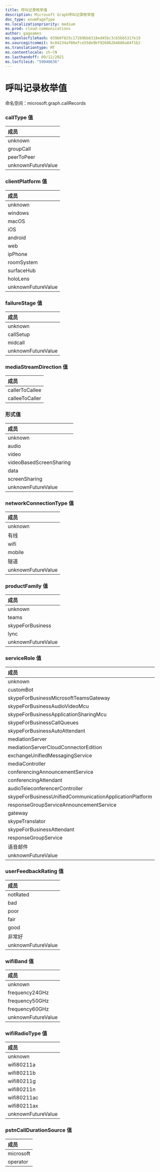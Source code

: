 ```yaml
---
title: 呼叫记录枚举值
description: Microsoft Graph呼叫记录枚举值
doc_type: enumPageType
ms.localizationpriority: medium
ms.prod: cloud-communications
author: gageames
ms.openlocfilehash: 039b0f825c17269bb6318ed45bc3cb5bb5317e19
ms.sourcegitcommit: 6c04234af08efce558e9bf926062b4686a84f1b2
ms.translationtype: MT
ms.contentlocale: zh-CN
ms.lasthandoff: 09/12/2021
ms.locfileid: "59040636"
---
```

# <a name="call-records-enum-values"></a>呼叫记录枚举值

命名空间：microsoft.graph.callRecords

### <a name="calltype-values"></a>callType 值

| 成员
|:--------------
| unknown
| groupCall
| peerToPeer
| unknownFutureValue

### <a name="clientplatform-values"></a>clientPlatform 值

| 成员
|:--------------
| unknown
| windows
| macOS
| iOS
| android
| web
| ipPhone
| roomSystem
| surfaceHub
| holoLens
| unknownFutureValue

### <a name="failurestage-values"></a>failureStage 值

| 成员
|:--------------
| unknown
| callSetup
| midcall
| unknownFutureValue

### <a name="mediastreamdirection-values"></a>mediaStreamDirection 值

| 成员
|:--------------
| callerToCallee
| calleeToCaller

### <a name="modality-values"></a>形式值

| 成员
|:--------------
| unknown
| audio
| video
| videoBasedScreenSharing
| data
| screenSharing
| unknownFutureValue

### <a name="networkconnectiontype-values"></a>networkConnectionType 值

| 成员
|:--------------
| unknown
| 有线
| wifi
| mobile
| 隧道
| unknownFutureValue

### <a name="productfamily-values"></a>productFamily 值

| 成员
|:--------------
| unknown
| teams
| skypeForBusiness
| lync
| unknownFutureValue

### <a name="servicerole-values"></a>serviceRole 值

| 成员
|:--------------
| unknown
| customBot
| skypeForBusinessMicrosoftTeamsGateway
| skypeForBusinessAudioVideoMcu
| skypeForBusinessApplicationSharingMcu
| skypeForBusinessCallQueues
| skypeForBusinessAutoAttendant
| mediationServer
| mediationServerCloudConnectorEdition
| exchangeUnifiedMessagingService
| mediaController
| conferencingAnnouncementService
| conferencingAttendant
| audioTeleconferencerController
| skypeForBusinessUnifiedCommunicationApplicationPlatform
| responseGroupServiceAnnouncementService
| gateway
| skypeTranslator
| skypeForBusinessAttendant
| responseGroupService
| 语音邮件
| unknownFutureValue

### <a name="userfeedbackrating-values"></a>userFeedbackRating 值

| 成员
|:--------------
| notRated
| bad
| poor
| fair
| good
| 非常好
| unknownFutureValue

### <a name="wifiband-values"></a>wifiBand 值

| 成员
|:--------------
| unknown
| frequency24GHz
| frequency50GHz
| frequency60GHz
| unknownFutureValue

### <a name="wifiradiotype-values"></a>wifiRadioType 值

| 成员
|:--------------
| unknown
| wifi80211a
| wifi80211b
| wifi80211g
| wifi80211n
| wifi80211ac
| wifi80211ax
| unknownFutureValue

### <a name="pstncalldurationsource-values"></a>pstnCallDurationSource 值 

|成员|
|:---|
|microsoft|
|operator|

<!--
{
  "type": "#page.annotation",
  "namespace": "microsoft.graph.callRecords"
}
-->


